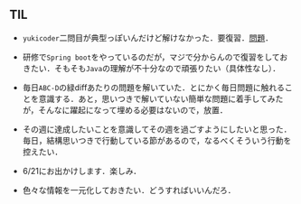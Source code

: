 ## TIL

* `yukicoder`二問目が典型っぽいんだけど解けなかった．要復習．[問題](https://yukicoder.me/problems/no/1077)．

* 研修で`Spring boot`をやっているのだが，マジで分からんので復習をしておきたい．そもそも`Java`の理解が不十分なので頑張りたい（具体性なし）．

* 毎日`ABC-D`の緑diffあたりの問題を解いていた．とにかく毎日問題に触れることを意識する．あと，思いつきで解いていない簡単な問題に着手してみたが，そんなに躍起になって埋める必要はないので，放置．

* その週に達成したいことを意識してその週を過ごすようにしたいと思った．毎日，結構思いつきで行動している節があるので，なるべくそういう行動を控えたい．

* 6/21にお出かけします．楽しみ．

* 色々な情報を一元化しておきたい．どうすればいいんだろ．